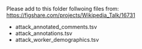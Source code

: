 Please add to this folder follwoing files from: https://figshare.com/projects/Wikipedia_Talk/16731

- attack_annotated_comments.tsv
- attack_annotations.tsv
- attack_worker_demographics.tsv